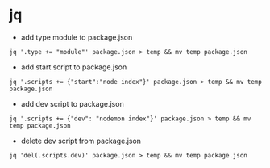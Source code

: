 
# jq
- add type module to package.json 
```shell
jq '.type += "module"' package.json > temp && mv temp package.json
```
- add start script to package.json
```shell
jq '.scripts += {"start":"node index"}' package.json > temp && mv temp package.json
```
- add dev script to package.json
```shell
jq '.scripts += {"dev": "nodemon index"}' package.json > temp && mv temp package.json
```
- delete dev script from package.json
```shell
jq 'del(.scripts.dev)' package.json > temp && mv temp package.json
```

